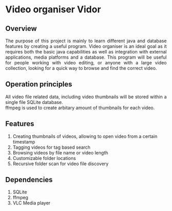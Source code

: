 <h1>Video organiser Vidor</h1>

<h2>Overview</h2>
<p align="justify">The purpose of this project is mainly to learn different java and database features by creating a useful program.
Video organiser is an ideal goal as it requires both the basic java capabilities as well as integration with external applications, media platforms and a database.
This program will be useful for people working with video editing, or anyone with a large video collection, looking for a quick way to browse and find the correct video.</p>

<h2>Operation principles</h2>
<p align = "justify">All video file related data, including video thumbnails will be stored within a single file SQLite database.<br />
ffmpeg is used to create arbitary amount of thumbnails for each video. </p>

<h2>Features</h2>
<ol>
<li>Creating thumbnails of videos, allowing to open video from a certain timestamp</li>
<li>Tagging videos for tag based search</li>
<li>Browsing videos by file name or video length</li>
<li>Customizable folder locations</li>
<li>Recursive folder scan for video file discovery</li>
</ol>

<h2>Dependencies</h2>
<ol>
<li>SQLite</li>
<li>ffmpeg</li>
<li>VLC Media player</li>
</ol>




